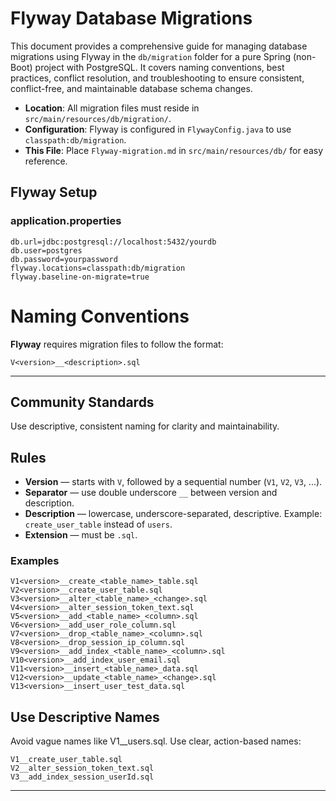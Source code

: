 # Flyway Database Migrations

This document provides a comprehensive guide for managing database migrations using Flyway in the `db/migration` folder for a pure Spring (non-Boot) project with PostgreSQL. It covers naming conventions, best practices, conflict resolution, and troubleshooting to ensure consistent, conflict-free, and maintainable database schema changes.

- **Location**: All migration files must reside in `src/main/resources/db/migration/`.
- **Configuration**: Flyway is configured in `FlywayConfig.java` to use `classpath:db/migration`.
- **This File**: Place `Flyway-migration.md` in `src/main/resources/db/` for easy reference.

## Flyway Setup

### application.properties

```properties
db.url=jdbc:postgresql://localhost:5432/yourdb
db.user=postgres
db.password=yourpassword
flyway.locations=classpath:db/migration
flyway.baseline-on-migrate=true
```

# Naming Conventions

**Flyway** requires migration files to follow the format:

```
V<version>__<description>.sql
```

---

## Community Standards

Use descriptive, consistent naming for clarity and maintainability.

## Rules

- **Version** — starts with `V`, followed by a sequential number (`V1`, `V2`, `V3`, ...).
- **Separator** — use double underscore `__` between version and description.
- **Description** — lowercase, underscore-separated, descriptive.
  Example: `create_user_table` instead of `users`.
- **Extension** — must be `.sql`.

### Examples
```
V1<version>__create_<table_name>_table.sql
V2<version>__create_user_table.sql
V3<version>__alter_<table_name>_<change>.sql
V4<version>__alter_session_token_text.sql
V5<version>__add_<table_name>_<column>.sql
V6<version>__add_user_role_column.sql
V7<version>__drop_<table_name>_<column>.sql
V8<version>__drop_session_ip_column.sql
V9<version>__add_index_<table_name>_<column>.sql
V10<version>__add_index_user_email.sql
V11<version>__insert_<table_name>_data.sql
V12<version>__update_<table_name>_<change>.sql
V13<version>__insert_user_test_data.sql
```

## Use Descriptive Names

Avoid vague names like V1__users.sql.
Use clear, action-based names:

```
V1__create_user_table.sql
V2__alter_session_token_text.sql
V3__add_index_session_userId.sql
```
---
